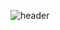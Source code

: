 ![header](https://capsule-render.vercel.app/api?type=cylinder&color=000000&height=150&section=header&text=Back-END　Developer　남건욱&fontColor=ffffff&fontSize=40&animation=fadeIn&fontAlignY=55)
<!--
**gunwooknam2023/gunwooknam2023** is a ✨ _special_ ✨ repository because its `README.md` (this file) appears on your GitHub profile.

Here are some ideas to get you started:

- 🔭 I’m currently working on ...
- 🌱 I’m currently learning ...
- 👯 I’m looking to collaborate on ...
- 🤔 I’m looking for help with ...
- 💬 Ask me about ...
- 📫 How to reach me: ...
- 😄 Pronouns: ...
- ⚡ Fun fact: ...
-->
